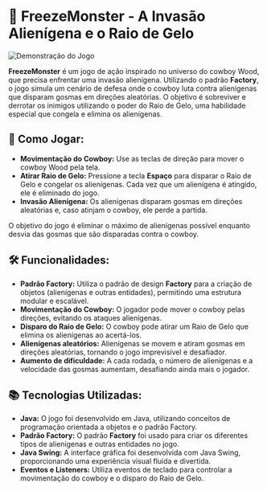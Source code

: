 # 🤠 FreezeMonster - A Invasão Alienígena e o Raio de Gelo

![Demonstração do Jogo](Gif/Freeze.gif)


**FreezeMonster** é um jogo de ação inspirado no universo do cowboy Wood, que precisa enfrentar uma invasão alienígena. Utilizando o padrão **Factory**, o jogo simula um cenário de defesa onde o cowboy luta contra alienígenas que disparam gosmas em direções aleatórias. O objetivo é sobreviver e derrotar os inimigos utilizando o poder do Raio de Gelo, uma habilidade especial que congela e elimina os alienígenas.

## 🚀 Como Jogar:

- **Movimentação do Cowboy:** Use as teclas de direção para mover o cowboy Wood pela tela.
- **Atirar Raio de Gelo:** Pressione a tecla **Espaço** para disparar o Raio de Gelo e congelar os alienígenas. Cada vez que um alienígena é atingido, ele é eliminado do jogo.
- **Invasão Alienígena:** Os alienígenas disparam gosmas em direções aleatórias e, caso atinjam o cowboy, ele perde a partida.

O objetivo do jogo é eliminar o máximo de alienígenas possível enquanto desvia das gosmas que são disparadas contra o cowboy.

## 🛠️ Funcionalidades:
- **Padrão Factory:** Utiliza o padrão de design **Factory** para a criação de objetos (alienígenas e outras entidades), permitindo uma estrutura modular e escalável.
- **Movimentação do Cowboy:** O jogador pode mover o cowboy pelas direções, evitando os ataques alienígenas.
- **Disparo do Raio de Gelo:** O cowboy pode atirar um Raio de Gelo que elimina os alienígenas ao acertá-los.
- **Alienígenas aleatórios:** Alienígenas se movem e atiram gosmas em direções aleatórias, tornando o jogo imprevisível e desafiador.
- **Aumento de dificuldade:** A cada rodada, o número de alienígenas e a velocidade das gosmas aumentam, desafiando ainda mais o jogador.

## 📚 Tecnologias Utilizadas:
- **Java:** O jogo foi desenvolvido em Java, utilizando conceitos de programação orientada a objetos e o padrão Factory.
- **Padrão Factory:** O padrão **Factory** foi usado para criar os diferentes tipos de alienígenas e outras entidades no jogo.
- **Java Swing:** A interface gráfica foi desenvolvida com Java Swing, proporcionando uma experiência visual fluida e divertida.
- **Eventos e Listeners:** Utiliza eventos de teclado para controlar a movimentação do cowboy e o disparo do Raio de Gelo.
